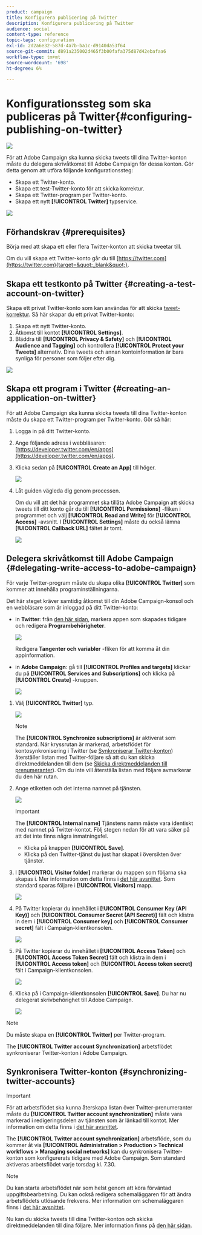 ```yaml
---
product: campaign
title: Konfigurera publicering på Twitter
description: Konfigurera publicering på Twitter
audience: social
content-type: reference
topic-tags: configuration
exl-id: 2d2a6e32-587d-4a7b-ba1c-d9140da53f64
source-git-commit: d891a235002d465f3b00fafa375d87d42ebafaa6
workflow-type: tm+mt
source-wordcount: '698'
ht-degree: 6%

---
```


# Konfigurationssteg som ska publiceras på Twitter{#configuring-publishing-on-twitter}

![](../../assets/v7-only.svg)

För att Adobe Campaign ska kunna skicka tweets till dina Twitter-konton måste du delegera skrivåtkomst till Adobe Campaign för dessa konton. Gör detta genom att utföra följande konfigurationssteg:

* Skapa ett Twitter-konto.
* Skapa ett test-Twitter-konto för att skicka korrektur.
* Skapa ett Twitter-program per Twitter-konto.
* Skapa ett nytt **[!UICONTROL Twitter]** typservice.

![](assets/social_diagram_twitter_service.png)

## Förhandskrav {#prerequisites}

Börja med att skapa ett eller flera Twitter-konton att skicka tweetar till.

Om du vill skapa ett Twitter-konto går du till [https://twitter.com](https://twitter.com){target=&quot;_blank&quot;}.

## Skapa ett testkonto på Twitter {#creating-a-test-account-on-twitter}

Skapa ett privat Twitter-konto som kan användas för att skicka [tweet-korrektur](../../social/using/publishing-on-twitter.md#sending-the-proof). Så här skapar du ett privat Twitter-konto:

1. Skapa ett nytt Twitter-konto.
1. Åtkomst till kontot  **[!UICONTROL Settings]**.
1. Bläddra till **[!UICONTROL Privacy & Safety]** och **[!UICONTROL Audience and Tagging]** och kontrollera **[!UICONTROL Protect your Tweets]** alternativ. Dina tweets och annan kontoinformation är bara synliga för personer som följer efter dig.

![](assets/social_twitter_test_page.png)

## Skapa ett program i Twitter {#creating-an-application-on-twitter}

För att Adobe Campaign ska kunna skicka tweets till dina Twitter-konton måste du skapa ett Twitter-program per Twitter-konto. Gör så här:

1. Logga in på ditt Twitter-konto.
1. Ange följande adress i webbläsaren: [https://developer.twitter.com/en/apps](https://developer.twitter.com/en/apps).
1. Klicka sedan på **[!UICONTROL Create an App]** till höger.

   ![](assets/social_create_twitter_app_001.png)

1. Låt guiden vägleda dig genom processen.

   Om du vill att det här programmet ska tillåta Adobe Campaign att skicka tweets till ditt konto går du till **[!UICONTROL Permissions]** -fliken i programmet och välj **[!UICONTROL Read and Write]** för **[!UICONTROL Access]** -avsnitt. I **[!UICONTROL Settings]** måste du också lämna **[!UICONTROL Callback URL]** fältet är tomt.

   ![](assets/social_create_twitter_app_002.png)

## Delegera skrivåtkomst till Adobe Campaign {#delegating-write-access-to-adobe-campaign}

För varje Twitter-program måste du skapa olika **[!UICONTROL Twitter]** som kommer att innehålla programinställningarna.

Det här steget kräver samtidig åtkomst till din Adobe Campaign-konsol och en webbläsare som är inloggad på ditt Twitter-konto:

* in **Twitter**: från [den här sidan](https://developer.twitter.com/en/portal/projects-and-apps), markera appen som skapades tidigare och redigera **Programbehörigheter**.

   ![](assets/social_twitter_service_002.png)

   Redigera **Tangenter och variabler** -fliken för att komma åt din appinformation.

* in **Adobe Campaign**: gå till **[!UICONTROL Profiles and targets]** klickar du på **[!UICONTROL Services and Subscriptions]** och klicka på **[!UICONTROL Create]** -knappen.

   ![](assets/social_twitter_service_007.png)

1. Välj **[!UICONTROL Twitter]** typ.

   ![](assets/social_twitter_service_008.png)

   >[!NOTE]
   >
   >The **[!UICONTROL Synchronize subscriptions]** är aktiverat som standard. När kryssrutan är markerad, arbetsflödet för kontosynkronisering i Twitter (se [Synkroniserar Twitter-konton](#synchronizing-twitter-accounts)) återställer listan med Twitter-följare så att du kan skicka direktmeddelanden till dem (se [Skicka direktmeddelanden till prenumeranter](../../social/using/publishing-on-twitter.md#sending-direct-messages-to-subscribers)). Om du inte vill återställa listan med följare avmarkerar du den här rutan.

1. Ange etiketten och det interna namnet på tjänsten.

   ![](assets/social_twitter_service_009.png)

   >[!IMPORTANT]
   >
   >The **[!UICONTROL Internal name]** Tjänstens namn måste vara identiskt med namnet på Twitter-kontot. Följ stegen nedan för att vara säker på att det inte finns några inmatningsfel.

   * Klicka på knappen **[!UICONTROL Save]**.
   * Klicka på den Twitter-tjänst du just har skapat i översikten över tjänster.

   <!-- * Select the **[!UICONTROL Twitter page]** tab. The Twitter account should be displayed. 
    
      ![](assets/social_twitter_service_010.png)-->

1. I **[!UICONTROL Visitor folder]** markerar du mappen som följarna ska skapas i. Mer information om detta finns i [det här avsnittet](../../social/using/publishing-on-twitter.md#operating-principle). Som standard sparas följare i **[!UICONTROL Visitors]** mapp.

   ![](assets/social_twitter_service_010_b.png)

1. På Twitter kopierar du innehållet i **[!UICONTROL Consumer Key (API Key)]** och **[!UICONTROL Consumer Secret (API Secret)]** fält och klistra in dem i **[!UICONTROL Consumer key]** och **[!UICONTROL Consumer secret]** fält i Campaign-klientkonsolen.

   ![](assets/social_twitter_service_012.png)

1. På Twitter kopierar du innehållet i **[!UICONTROL Access Token]** och **[!UICONTROL Access Token Secret]** fält och klistra in dem i **[!UICONTROL Access token]** och **[!UICONTROL Access token secret]** fält i Campaign-klientkonsolen.

   ![](assets/social_twitter_service_013.png)

1. Klicka på i Campaign-klientkonsolen **[!UICONTROL Save]**. Du har nu delegerat skrivbehörighet till Adobe Campaign.

   ![](assets/social_twitter_service_014.png)

>[!NOTE]
>
>Du måste skapa en **[!UICONTROL Twitter]** per Twitter-program.

The **[!UICONTROL Twitter account Synchronization]** arbetsflödet synkroniserar Twitter-konton i Adobe Campaign.

## Synkronisera Twitter-konton {#synchronizing-twitter-accounts}

>[!IMPORTANT]
>
>För att arbetsflödet ska kunna återskapa listan över Twitter-prenumeranter måste du **[!UICONTROL Twitter account synchronization]** måste vara markerad i redigeringsdelen av tjänsten som är länkad till kontot. Mer information om detta finns i [det här avsnittet](#delegating-write-access-to-adobe-campaign).

The **[!UICONTROL Twitter account synchronization]** arbetsflöde, som du kommer åt via **[!UICONTROL Administration > Production > Technical workflows > Managing social networks]** kan du synkronisera Twitter-konton som konfigurerats tidigare med Adobe Campaign. Som standard aktiveras arbetsflödet varje torsdag kl. 7.30.

>[!NOTE]
>
>Du kan starta arbetsflödet när som helst genom att köra förväntad uppgiftsbearbetning. Du kan också redigera schemaläggaren för att ändra arbetsflödets utlösande frekvens. Mer information om schemaläggaren finns i [det här avsnittet](../../workflow/using/scheduler.md).

Nu kan du skicka tweets till dina Twitter-konton och skicka direktmeddelanden till dina följare. Mer information finns på [den här sidan](../../social/using/publishing-on-twitter.md).
